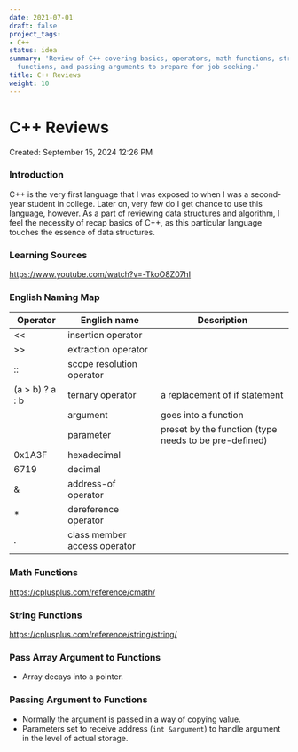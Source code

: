 ```yaml
---
date: 2021-07-01
draft: false
project_tags:
- C++
status: idea
summary: 'Review of C++ covering basics, operators, math functions, string
  functions, and passing arguments to prepare for job seeking.'
title: C++ Reviews
weight: 10
---
```


# C++ Reviews

Created: September 15, 2024 12:26 PM

### Introduction

C++ is the very first language that I was exposed to when I was a second-year student in college. Later on, very few do I get chance to use this language, however. As a part of reviewing data structures and algorithm, I feel the necessity of recap basics of C++, as this particular language touches the essence of data structures.

### Learning Sources

https://www.youtube.com/watch?v=-TkoO8Z07hI

### English Naming Map

| Operator | English name | Description |
| --- | --- | --- |
| << | insertion operator |  |
| >> | extraction operator |  |
| :: | scope resolution operator |  |
| (a > b) ? a : b | ternary operator | a replacement of if statement |
|  | argument | goes into a function |
|  | parameter | preset by the function (type needs to be pre-defined) |
| 0x1A3F | hexadecimal |  |
| 6719 | decimal |  |
| & | address-of operator |  |
| * | dereference operator |  |
| . | class member access operator |  |

### Math Functions

https://cplusplus.com/reference/cmath/

### String Functions

https://cplusplus.com/reference/string/string/

### Pass Array Argument to Functions

- Array decays into a pointer.

### Passing Argument to Functions

- Normally the argument is passed in a way of copying value.
- Parameters set to receive address (`int &argument`) to handle argument in the level of actual storage.